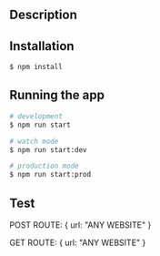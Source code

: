 ## Description

## Installation

```bash
$ npm install
```

## Running the app

```bash
# development
$ npm run start

# watch mode
$ npm run start:dev

# production mode
$ npm run start:prod
```

## Test

POST ROUTE: {
  url: "ANY WEBSITE"
}

GET ROUTE: {
  url: "ANY WEBSITE"
}
```
